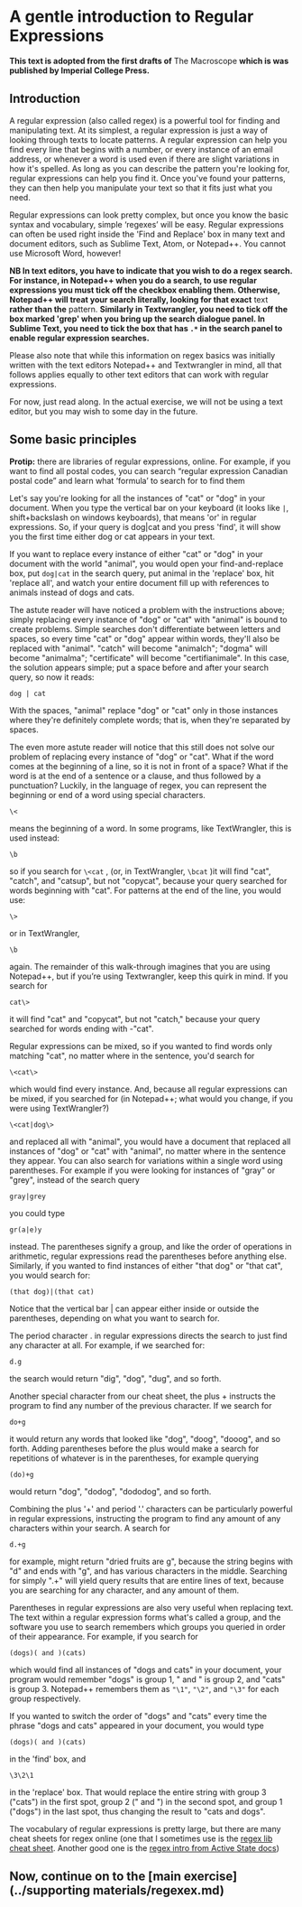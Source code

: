 # A gentle introduction to Regular Expressions

**This text is adopted from the first drafts of** The Macroscope **which is was published by Imperial College Press.**

## Introduction

A regular expression (also called regex) is a powerful tool for finding and manipulating text.  At its simplest, a regular expression is just a way of looking through texts to locate patterns. A regular expression can help you find every line that begins with a number, or every instance of an email address, or whenever a word is used even if there are slight variations in how it's spelled. As long as you can describe the pattern you're looking for, regular expressions can help you find it. Once you've found your patterns, they can then help you manipulate your text so that it fits just what you need.

Regular expressions can look pretty complex, but once you know the basic syntax and vocabulary, simple ‘regexes’ will be easy. Regular expressions can often be used right inside the 'Find and Replace' box in many text and document editors, such as Sublime Text, Atom, or Notepad++. You cannot use Microsoft Word, however!

**NB In text editors, you have to indicate that you wish to do a regex search. For instance, in Notepad++ when you do a search, to use regular expressions you must tick off the checkbox enabling them. Otherwise, Notepad++ will treat your search literally, looking for that exact** text **rather than the** pattern. **Similarly in Textwrangler, you need to tick off the box marked 'grep' when you bring up the search dialogue panel. In Sublime Text, you need to tick the box that has `.*` in the search panel to enable regular expression searches.**

Please also note that while this information on regex basics was initially written with the text editors Notepad++ and Textwrangler in mind, all that follows applies equally to other text editors that can work with regular expressions.

For now, just read along. In the actual exercise, we will not be using a text editor, but you may wish to some day in the future.

## Some basic principles

**Protip:** there are libraries of regular expressions, online. For example, if you want to find all postal codes, you can search “regular expression Canadian postal code” and learn what ‘formula’ to search for to find them

Let's say you're looking for all the instances of "cat" or "dog" in your document. When you type the vertical bar on your keyboard (it looks like ```|```, shift+backslash on windows keyboards), that means 'or' in regular expressions. So, if your query is dog|cat and you press 'find', it will show you the first time either dog or cat appears in your text.

If you want to replace every instance of either "cat" or "dog" in your document with the world "animal", you would open your find-and-replace box, put ```dog|cat``` in the search query, put animal in the 'replace' box, hit 'replace all', and watch your entire document fill up with references to animals instead of dogs and cats.

The astute reader will have noticed a problem with the instructions above; simply replacing every instance of "dog" or "cat" with "animal" is bound to create problems. Simple searches don't differentiate between letters and spaces, so every time "cat" or "dog" appear within words, they'll also be replaced with "animal". "catch" will become "animalch"; "dogma" will become "animalma"; "certificate" will become "certifianimale". In this case, the solution appears simple; put a space before and after your search query, so now it reads:

```dog | cat```  

With the spaces, "animal" replace "dog" or "cat" only in those instances where they're definitely complete words; that is, when they're separated by spaces.

The even more astute reader will notice that this still does not solve our problem of replacing every instance of "dog" or "cat". What if the word comes at the beginning of a line, so it is not in front of a space? What if the word is at the end of a sentence or a clause, and thus followed by a punctuation? Luckily, in the language of regex, you can represent the beginning or end of a word using special characters.

```\<```

means the beginning of a word. In some programs, like TextWrangler, this is used instead:

```\b```

so if you search for ```\<cat``` , (or, in TextWrangler, ```\bcat``` )it will find "cat", "catch", and "catsup", but not "copycat", because your query searched for words beginning with "cat". For patterns at the end of the line, you would use:

```\>```

or in TextWrangler,

```\b```

again.  The remainder of this walk-through imagines that you are using Notepad++, but if you’re using Textwrangler, keep this quirk in mind. If you search for

```cat\>```

it will find "cat" and "copycat", but not "catch," because your query searched for words ending with -"cat".

Regular expressions can be mixed, so if you wanted to find words only matching "cat", no matter where in the sentence, you'd search for

```\<cat\>```

which would find every instance. And, because all regular expressions can be mixed, if you searched for (in Notepad++; what would you change, if you were using TextWrangler?)

```\<cat|dog\>```

and replaced all with "animal", you would have a document that replaced all instances of "dog" or "cat" with "animal", no matter where in the sentence they appear. You can also search for variations within a single word using parentheses. For example if you were looking for instances of "gray" or "grey", instead of the search query

```gray|grey```

you could type

```gr(a|e)y```

instead. The parentheses signify a group, and like the order of operations in arithmetic, regular expressions read the parentheses before anything else. Similarly, if you wanted to find instances of either "that dog" or "that cat", you would search for:

```(that dog)|(that cat)```

 Notice that the vertical bar | can appear either inside or outside the parentheses, depending on what you want to search for.

The period character . in regular expressions directs the search to just find any character at all. For example, if we searched for:

```d.g```

the search would return "dig", "dog", "dug", and so forth.

Another special character from our cheat sheet, the plus + instructs the program to find any number of the previous character. If we search for

```do+g```

it would return any words that looked like "dog", "doog", "dooog", and so forth. Adding parentheses before the plus would make a search for repetitions of whatever is in the parentheses, for example querying

```(do)+g```

would return "dog", "dodog", "dododog", and so forth.

Combining the plus '+' and period '.' characters can be particularly powerful in regular expressions, instructing the program to find any amount of any characters within your search. A search for

```d.+g```

for example, might return "dried fruits are g", because the string begins with "d" and ends with "g", and has various characters in the middle. Searching for simply ".+" will yield query results that are entire lines of text, because you are searching for any character, and any amount of them.

Parentheses in regular expressions are also very useful when replacing text. The text within a regular expression forms what's called a group, and the software you use to search remembers which groups you queried in order of their appearance. For example, if you search for

```(dogs)( and )(cats)```

which would find all instances of "dogs and cats" in your document, your program would remember "dogs" is group 1, " and " is group 2, and "cats" is group 3. Notepad++ remembers them as `"\1"`, `"\2"`, and `"\3"` for each group respectively.

If you wanted to switch the order of "dogs" and "cats" every time the phrase "dogs and cats" appeared in your document, you would type

```(dogs)( and )(cats)```

in the 'find' box, and

```\3\2\1```

in the 'replace' box. That would replace the entire string with group 3 ("cats") in the first spot, group 2 (" and ") in the second spot, and group 1 ("dogs") in the last spot, thus changing the result to "cats and dogs".

The vocabulary of regular expressions is pretty large, but there are many cheat sheets for regex online (one that I sometimes use is the [regex lib cheat sheet](http://regexlib.com/CheatSheet.aspx). Another good one is the [regex intro from Active State docs](http://docs.activestate.com/komodo/4.4/regex-intro.html))


## Now, continue on to the [main exercise](../supporting materials/regexex.md)
